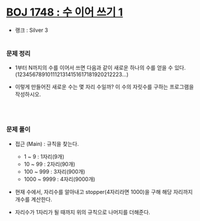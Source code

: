# [BOJ 1748 : 수 이어 쓰기 1](https://www.acmicpc.net/problem/1748)
- 랭크 : Silver 3
  <br><br>
  
### 문제 정리
-  1부터 N까지의 수를 이어서 쓰면 다음과 같이 새로운 하나의 수를 얻을 수 있다.
   (1234567891011121314151617181920212223...)
-  이렇게 만들어진 새로운 수는 몇 자리 수일까? 이 수의 자릿수를 구하는 프로그램을 작성하시오.

   <br><br>

### 문제 풀이
- 접근 (Main) : 규칙을 찾는다.
   - 1 ~ 9 : 1자리(9개)
   - 10 ~ 99 : 2자리(90개)
   - 100 ~ 999 : 3자리(900개)
   - 1000 ~ 9999 : 4자리(9000개)
 
- 현재 수에서, 자리수를 알아내고 stopper(4자리라면 1000)을 구해 해당 자리까지 개수를 계산한다.
- 자리수가 1자리가 될 때까지 위의 규칙으로 나머지를 더해준다.
    
    


    
    


